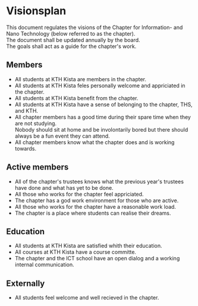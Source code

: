 # Visionsplan

This document regulates the visions of the Chapter for Information- and Nano Technology (below referred to as the chapter).  
The document shall be updated annually by the board.  
The goals shall act as a guide for the chapter's work.

## Members

- All students at KTH Kista are members in the chapter.
- All students at KTH Kista feles personally welcome and appriciated in the chapter.
- All students at KTH Kista benefit from the chapter.
- All students at KTH Kista have a sense of belonging to the chapter, THS, and KTH.
- All chapter members has a good time during their spare time when they are not studying.  
  Nobody should sit at home and be involontarily bored but there should always be a fun event they can attend.
- All chapter members know what the chapter does and is working towards.

## Active members

- All of the chapter's trustees knows what the previous year's trustees have done and what has yet to be done.
- All those who works for the chapter feel appriciated.
- The chapter has a god work environment for those who are active.
- All those who works for the chapter have a reasonable work load.
- The chapter is a place where students can realise their dreams.

## Education

- All students at KTH Kista are satisfied whith their education.
- All courses at KTH Kista have a course committe.
- The chapter and the ICT school have an open dialog and a working internal communication.

## Externally

- All students feel welcome and well recieved in the chapter.
